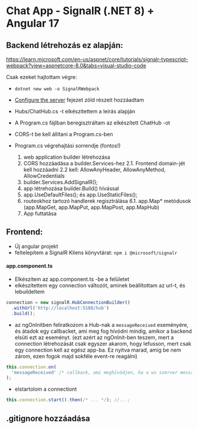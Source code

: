 # Chat App - SignalR (.NET 8) + Angular 17

## Backend létrehozás ez alapján:

https://learn.microsoft.com/en-us/aspnet/core/tutorials/signalr-typescript-webpack?view=aspnetcore-8.0&tabs=visual-studio-code

Csak ezeket hajtottam végre:

- `dotnet new web -o SignalRWebpack`

- [Configure the server](https://learn.microsoft.com/en-us/aspnet/core/tutorials/signalr-typescript-webpack?view=aspnetcore-8.0&tabs=visual-studio-code#configure-the-server) fejezet zöld részeit hozzáadtam

- Hubs/ChatHub.cs -t elkészítettem a leírás alapján

- A Program.cs fájlban beregisztráltam az elkészített ChatHub -ot

- CORS-t be kell állítani a Program.cs-ben

- Program.cs végrehajtási sorrendje (fontos!)
  1. web application builder létrehozása
  2. CORS hozzáadása a builder.Services-hez
     2.1. Frontend domain-jét kell hozzáadni
     2.2 kell: AllowAnyHeader, AllowAnyMethod, AllowCredentials
  3. builder.Services.AddSignalR();
  4. app létrehozása builder.Build() hívással
  5. app.UseDefaultFiles(); és app.UseStaticFiles();
  6. routeokhoz tartozó handlerek regisztrálása
     6.1. app.Map\* metódusok (app.MapGet, app.MapPut, app.MapPost, app.MapHub)
  7. App futtatása

## Frontend:

- Új angular projekt
- feltelepítem a SignalR Kliens könyvtárat:
  `npm i @microsoft/signalr`

#### app.component.ts

- Elkészítem az app.component.ts -be a felületet
- elkészítettem egy connection változót, aminek beállítottam az url-t, és lebuildeltem

```ts
connection = new signalR.HubConnectionBuilder()
  .withUrl('http://localhost:5188/hub')
  .build();
```

- az ngOnInitben feliratkozom a Hub-nak a `messageReceived` eseményére, és átadok egy callbacket, ami meg fog hívódni mindig, amikor a backend elsüti ezt az eseményt.
  (ezt azért az ngOnInit-ben teszem, mert a connection létrehozását csak egyszer akarom, hogy lefusson, mert csak egy connection
  kell az egész app-ba. Ez nyitva marad, amíg be nem zárom, ezen fogok majd sokféle event-re reagálni)

```ts
this.connection.on(
  'messageReceived' /* callback, ami meghívódjon, ha a ws szerver messageReceived eseményt süt el*/
);
```

- elstartolom a connectiont

```ts
this.connection.start().then(/* ... */); //...;
```

## .gitignore hozzáadása
